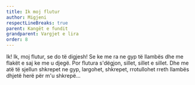 ```yaml
---
title: Ik moj flutur
author: Migjeni
respectLineBreaks: true
parent: Kangët e fundit
grandparent: Vargjet e lira
order: 8
---
```


Ik! Ik, moj flutur, se do të digjesh!
Se ke me ra ne gyp të llambës dhe me flakët e saj ke me u djegë.
Por flutura s'dëgjon, sillet, sillet e sillet.
Dhe me atë të sjellun shkrepet ne gyp, largohet, shkrepet,
rrotullohet rreth llambës dhjetë herë për m'u shkrepë...
